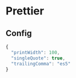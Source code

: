 # Prettier

## Config

```js
{
  "printWidth": 100,
  "singleQuote": true,
  "trailingComma": "es5"
}
```
